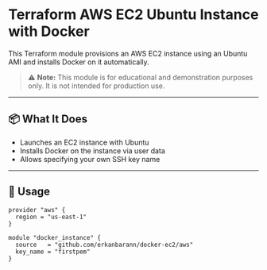 # Terraform AWS EC2 Ubuntu Instance with Docker

This Terraform module provisions an AWS EC2 instance using an Ubuntu AMI and installs Docker on it automatically.

> ⚠️ **Note:** This module is for educational and demonstration purposes only. It is not intended for production use.

---

## 📦 What It Does

- Launches an EC2 instance with Ubuntu
- Installs Docker on the instance via user data
- Allows specifying your own SSH key name

---

## 🚀 Usage

```hcl
provider "aws" {
  region = "us-east-1"
}

module "docker_instance" {
  source   = "github.com/erkanbarann/docker-ec2/aws"
  key_name = "firstpem"
}
